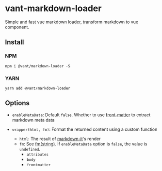 # vant-markdown-loader

Simple and fast vue markdown loader, transform markdown to vue component.

## Install

### NPM

```shell
npm i @vant/markdown-loader -S
```

### YARN

```shell
yarn add @vant/markdown-loader
```

## Options

- `enableMetaData`: Default `false`. Whether to use [front-matter](https://github.com/jxson/front-matter) to extract markdown meta data

- `wrapper(html, fm)`: Format the returned content using a custom function
    - `html`: The result of [markdown-it](https://github.com/markdown-it/markdown-it)'s render
    - `fm`: See [fm(string)](https://github.com/jxson/front-matter#fmstring). If `enableMetaData` option is `false`, the value is `undefined`. 
        - `attributes`
        - `body`
        - `frontmatter`

